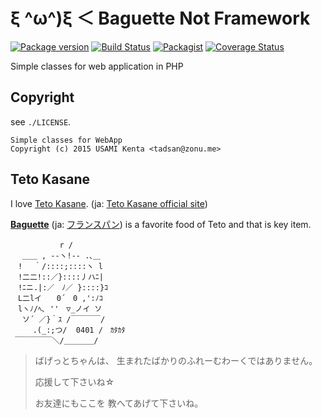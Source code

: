 ξ ^ω^)ξ ＜ Baguette Not Framework
====================================

[![Package version](http://img.shields.io/packagist/v/zonuexe/baguette.svg?style=flat)](https://packagist.org/packages/zonuexe/baguette)
[![Build Status](https://travis-ci.org/BaguettePHP/Baguette.svg?branch=master)](https://travis-ci.org/BaguettePHP/Baguette)
[![Packagist](http://img.shields.io/packagist/dt/zonuexe/baguette.svg?style=flat)](https://packagist.org/packages/zonuexe/baguette)
[![Coverage Status](https://coveralls.io/repos/BaguettePHP/Baguette/badge.svg)](https://coveralls.io/r/BaguettePHP/Baguette)


Simple classes for web application in PHP

Copyright
---------

see `./LICENSE`.

    Simple classes for WebApp
    Copyright (c) 2015 USAMI Kenta <tadsan@zonu.me>

Teto Kasane
-----------

I love [Teto Kasane](http://utau.wikia.com/wiki/Teto_Kasane). (ja: [Teto Kasane official site](http://kasaneteto.jp/))

**[Baguette](http://en.wikipedia.org/wiki/Baguette)** (ja: [フランスパン](http://ja.wikipedia.org/wiki/%E3%83%95%E3%83%A9%E3%83%B3%E3%82%B9%E3%83%91%E3%83%B3)) is a favorite food of Teto and that is key item.

```
　　　　　 　r /
　 ＿＿ , --ヽ!-- .､＿
　! 　｀/::::;::::ヽ l
　!二二!::／}::::丿ハﾆ|
　!ﾆニ.|:／　ﾉ／ }::::}ｺ
　L二lイ　　0´　0 ,':ﾉｺ
　lヽﾉ/ﾍ､ ''　▽_ノイ ソ
 　ソ´ ／}｀ｽ /￣￣￣￣/
　　　.(_:;つ/  0401 /　ｶﾀｶﾀ
 ￣￣￣￣￣＼/＿＿＿＿/
```

> ばげっとちゃんは、
> 生まれたばかりのふれーむわーくではありません。
>
> 応援して下さいね☆
>
> お友達にもここを
> 教へてあげて下さいね。
